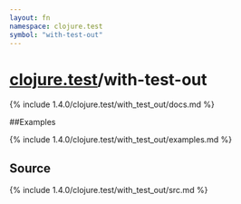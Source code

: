 ```yaml
---
layout: fn
namespace: clojure.test
symbol: "with-test-out"
---
```


# [clojure.test](../)/with-test-out

{% include 1.4.0/clojure.test/with_test_out/docs.md %}

##Examples

{% include 1.4.0/clojure.test/with_test_out/examples.md %}
## Source
{% include 1.4.0/clojure.test/with_test_out/src.md %}


